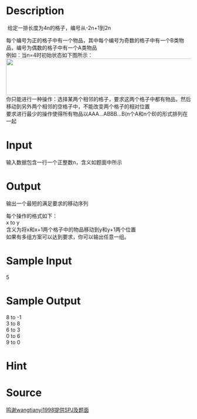 
# Description

<div class="content"><p> 给定一排长度为4n的格子，编号从-2n+1到2n</p>
<div>每个编号为正的格子中有一个物品，其中每个编号为奇数的格子中有一个B类物品，编号为偶数的格子中有一个A类物品</div>
<div>例如：当n=4时初始状态如下图所示：</div>
<div><img src="source/bzoj/4072/img/aHR0cHM6Ly9seWRzeS5jb20vSnVkZ2VPbmxpbmUvdXBsb2FkLzIwMTUwNS_pmYTlm74ucG5n.png" width="960" height="100" alt=""/></div>
<div>你只能进行一种操作：选择某两个相邻的格子，要求这两个格子中都有物品，然后移动到另外两个相邻的空格子中，不能改变两个格子的相对位置</div>
<div>要求进行最少的操作使得所有物品以AAA...ABBB...B(n个A和n个B)的形式排列在一起</div>
<div></div></div>

# Input

<div class="content"><p>输入数据包含一行一个正整数n，含义如题面中所示</p>
<div></div></div>

# Output

<div class="content"><p>输出一个最短的满足要求的移动序列</p>
<div>
<div>每个操作的格式如下：</div>
<div>x to y</div>
<div>含义为将x和x+1两个格子中的物品移动到y和y+1两个位置</div>
<div>如果有多组方案可以达到要求，你可以输出任意一组。</div>
</div></div>

# Sample Input

<div class="content"><span class="sampledata">5</span></div>

# Sample Output

<div class="content"><span class="sampledata">8 to -1<br/>
3 to 8<br/>
6 to 3<br/>
0 to 6<br/>
9 to 0<br/>
</span></div>

# Hint

<div class="content"><p></p></div>

# Source

<div class="content"><p><a href="problemset.php?search=鸣谢wangtianyi1998提供SPJ及题面">鸣谢wangtianyi1998提供SPJ及题面</a></p></div>

